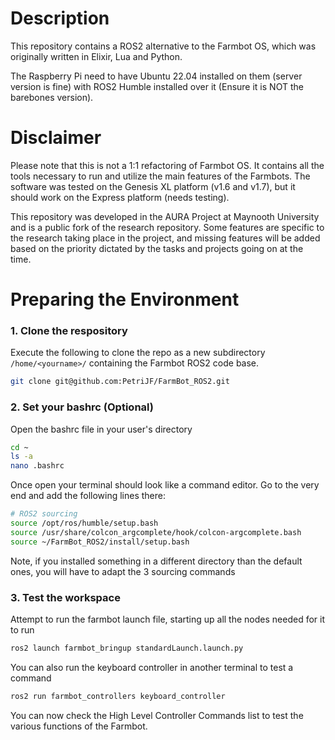 
# Description

This repository contains a ROS2 alternative to the Farmbot OS, which was originally written in Elixir, Lua and Python.

The Raspberry Pi need to have Ubuntu 22.04 installed on them (server version is fine) with ROS2 Humble installed over it (Ensure it is NOT the barebones version).
# Disclaimer

Please note that this is not a 1:1 refactoring of Farmbot OS. It contains all the tools necessary to run and utilize the main features of the Farmbots. The software was tested on the Genesis XL platform (v1.6 and v1.7), but it should work on the Express platform (needs testing).

This repository was developed in the AURA Project at Maynooth University and is a public fork of the research repository. Some features are specific to the research taking place in the project, and missing features will be added based on the priority dictated by the tasks and projects going on at the time.

# Preparing the Environment

### 1. Clone the respository

Execute the following to clone the repo as a new subdirectory `/home/<yourname>/` containing the Farmbot ROS2 code base.
   ```bash
   git clone git@github.com:PetriJF/FarmBot_ROS2.git
   ```

### 2. Set your bashrc (Optional)

Open the bashrc file in your user's directory

```bash
cd ~
ls -a
nano .bashrc
```

Once open your terminal should look like a command editor. Go to the very end and add the following lines there:

```bash
# ROS2 sourcing
source /opt/ros/humble/setup.bash
source /usr/share/colcon_argcomplete/hook/colcon-argcomplete.bash
source ~/FarmBot_ROS2/install/setup.bash
```

Note, if you installed something in a different directory than the default ones, you will have to adapt the 3 sourcing commands

### 3. Test the workspace

Attempt to run the farmbot launch file, starting up all the nodes needed for it to run

```bash
ros2 launch farmbot_bringup standardLaunch.launch.py
```

You can also run the keyboard controller in another terminal to test a command

```bash
ros2 run farmbot_controllers keyboard_controller
```

You can now check the High Level Controller Commands list to test the various functions of the Farmbot.
